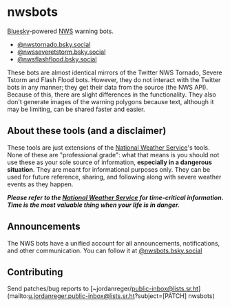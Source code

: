 # nwsbots

[Bluesky](https://bsky.social)-powered [NWS](https://weather.gov) warning bots.

- [@nwstornado.bsky.social](https://bsky.app/profile/nwstornado.bsky.social)
- [@nwsseveretstorm.bsky.social](https://bsky.app/profile/nwsseveretstorm.bsky.social)
- [@nwsflashflood.bsky.social](https://bsky.app/profile/nwsflashflood.bsky.social)

These bots are almost identical mirrors of the Twitter NWS Tornado, Severe
Tstorm and Flash Flood bots. However, they do not interact with the Twitter bots
in any manner; they get their data from the source (the NWS API). Because of
this, there are slight differences in the functionality. They also don't
generate images of the warning polygons because text, although it may be
limiting, can be shared faster and easier.

## About these tools (and a disclaimer)

These tools are just extensions of the
[National Weather Service](https://weather.gov)'s tools. None of these are
"professional grade": what that means is you should not use these as your sole
source of information, **especially in a dangerous situation**. They are meant
for informational purposes only. They can be used for future reference, sharing,
and following along with severe weather events as they happen.

_**Please refer to the [National Weather Service](https://weather.gov) for
time-critical information. Time is the most valuable thing when your life is in
danger.**_

## Announcements

The NWS bots have a unified account for all announcements, notifications, and
other communication. You can follow it at
[@nwsbots.bsky.social](https://bsky.app/profile/nwsbots.bsky.social)

## Contributing

Send patches/bug reports to
[~jordanreger/public-inbox@lists.sr.ht](mailto:u.jordanreger.public-inbox@lists.sr.ht?subject=[PATCH] nwsbots)
